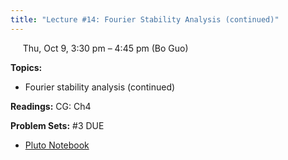 ```yaml
---
title: "Lecture #14: Fourier Stability Analysis (continued)"
---
```


&nbsp;&nbsp;&nbsp;&nbsp;&nbsp;Thu, Oct 9, 3:30 pm – 4:45 pm (Bo Guo)

**Topics:**
- Fourier stability analysis (continued)

**Readings:** CG: Ch4

**Problem Sets:** #3 DUE

- [Pluto Notebook](../pluto_notebooks/Lec14_fourier_stability_continued.jl)
